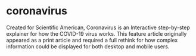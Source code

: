# coronavirus
Created for Scientific American, Coronavirus is an Interactive step-by-step explainer for how the COVID-19 virus works.  This feature article originally appeared as a print article and required a full rethink for how complex information could be displayed for both desktop and mobile users. 
